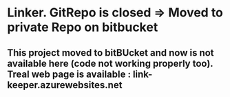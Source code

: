# Linker. GitRepo is closed => Moved to private Repo on bitbucket

## This project moved to bitBUcket and now is not available here (code not working properly too). Treal web page is available : link-keeper.azurewebsites.net
